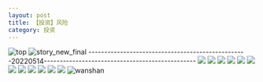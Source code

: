 ```yaml
---
layout: post
title: 【投资】风险
category: 投资
---
```

![top](http://rh8cub8wq.hd-bkt.clouddn.com/img/top-220325-2.png)
![story_new_final](http://rh8cub8wq.hd-bkt.clouddn.com/img/story_new_final_0322.png)
--------------------------------------------------20220514------------------------------------------------
![](http://rh8dao9dj.hd-bkt.clouddn.com/img/factors-220515-1.jpg)
![](http://rh8dao9dj.hd-bkt.clouddn.com/img/factors-220515-2.jpg)
![](http://rh8dao9dj.hd-bkt.clouddn.com/img/factors-220515-3.jpg)
![](http://rh8dao9dj.hd-bkt.clouddn.com/img/factors-220515-4.jpg)
![](http://rh8cub8wq.hd-bkt.clouddn.com/img/risk-0319-1.png)
![](http://rh8cub8wq.hd-bkt.clouddn.com/img/risk-0319-2.png)
![](http://rh8cub8wq.hd-bkt.clouddn.com/img/risk-0319-3.png)
![](http://rh8cub8wq.hd-bkt.clouddn.com/img/risk-0319-4.png)
![](http://rh8cub8wq.hd-bkt.clouddn.com/img/risk-0319-5.png)
![](http://rh8cub8wq.hd-bkt.clouddn.com/img/risk-0319-6.png)
![](http://rh8cub8wq.hd-bkt.clouddn.com/img/risk-0319-7.png)
![](http://rh8cub8wq.hd-bkt.clouddn.com/img/situation-220418-1.jpg)
![wanshan](http://rh8cub8wq.hd-bkt.clouddn.com/img/wanshan.png)
